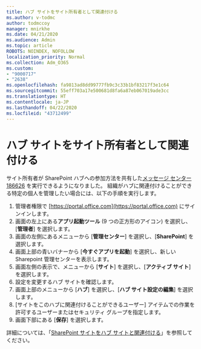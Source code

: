 ```yaml
---
title: ハブ サイトをサイト所有者として関連付ける
ms.author: v-todmc
author: todmccoy
manager: mnirkhe
ms.date: 04/21/2020
ms.audience: Admin
ms.topic: article
ROBOTS: NOINDEX, NOFOLLOW
localization_priority: Normal
ms.collection: Adm_O365
ms.custom:
- "9000717"
- "2638"
ms.openlocfilehash: fa9813ad8dd99777fb9c3c33b1bf83217f3e1c64
ms.sourcegitcommit: 55eff703a17e500681d8fa6a87eb067019ade3cc
ms.translationtype: HT
ms.contentlocale: ja-JP
ms.lasthandoff: 04/22/2020
ms.locfileid: "43712499"
---
```

# <a name="associate-hub-sites-as-site-owner"></a>ハブ サイトをサイト所有者として関連付ける

サイト所有者が SharePoint ハブへの参加方法を共有した[メッセージ センター 186626](https://admin.microsoft.com/Adminportal/Home?source=applauncher#/MessageCenter?id=MC186626) を実行できるようになりました。 組織がハブに関連付けることができる特定の個人を管理したい場合には、以下の手順を実行します。 

1. 管理者権限で [https://portal.office.com](https://portal.office.com) にサインインします。
2. 画面の左上にある**アプリ起動ツール** (9 つの正方形のアイコン) を選択し、[**管理者**] を選択します。
3. 画面の左側にあるメニューから [**管理センター**] を選択し、[**SharePoint**] を選択します。
4. 画面上部の青いバナーから [**今すぐアプリを起動**] を選択し、新しい Sharepoint 管理センターを表示します。
5. 画面左側の表示で、メニューから [**サイト**] を選択し、[**アクティブ サイト**] を選択します。
6. 設定を変更するハブ サイトを確認します。
7. 画面上部のメニューから [**ハブ**] を選択し、[**ハブ サイト設定の編集**] を選択します。
8. [サイトをこのハブに関連付けることができるユーザー] アイテムでの作業を許可するユーザーまたはセキュリティ グループを指定します。
9. 画面下部にある [**保存**] を選択します。

詳細については、「[SharePoint サイトをハブ サイトと関連付ける](https://support.office.com/article/associate-a-sharepoint-site-with-a-hub-site-ae0009fd-af04-4d3d-917d-88edb43efc05)」を参照してください。 